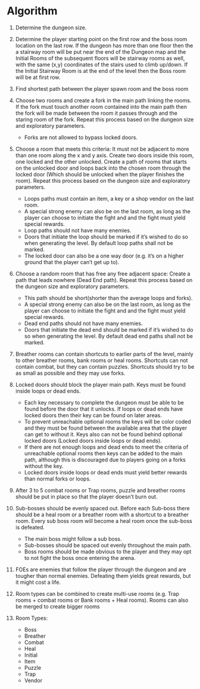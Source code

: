 # Algorithm

1. Determine the dungeon size.

2. Determine the player starting point on the first row and the boss room location on the last row. If the dungeon has more than one floor then the a stairway room will be put near the end of the Dungeon map and the Initial Rooms of the subsequent floors will be stairway rooms as well, with the same (x,y) coordinates of the stairs used to climb up/down. If the Initial Stairway Room is at the end of the level then the Boss room will be at first row. 

3. Find shortest path between the player spawn room and the boss room

4. Choose two rooms and create a fork in the main path linking the rooms. If the fork must touch another room contained into the main path then the fork will be made between the room it passes through and the staring room of the fork. Repeat this process based on the dungeon size and exploratory parameters.
    - Forks are not allowed to bypass locked doors.

5. Choose a room that meets this criteria: It must not be adjacent to more than one room along the x and y axis. Create two doors inside this room, one locked and the other unlocked. Create a path of rooms that starts on the unlocked door and loops back into the chosen room through the locked door (Which should be unlocked when the player finishes the room). Repeat this process based on the dungeon size and exploratory parameters.
    - Loops paths must contain an item, a key or a shop vendor on the last room.
    - A special strong enemy can also be on the last room, as long as the player can choose to initiate the fight and and the fight must yield special rewards.
    - Loop paths should not have many enemies.
    - Doors that initiate the loop should be marked if it’s wished to do so when generating the level. By default loop paths shall not be marked.
    - The locked door can also be a one way door (e.g. it’s on a higher ground that the player can’t get up to).

6. Choose a random room that has free any free adjacent space: Create a path that leads nowhere (Dead End path). Repeat this process based on the dungeon size and exploratory parameters.
    - This path should be short(shorter than the average loops and forks).
    - A special strong enemy can also be on the last room, as long as the player can choose to initiate the fight and and the fight must yield special rewards.
    - Dead end paths should not have many enemies.
    - Doors that initiate the dead end should be marked if it’s wished to do so when generating the level. By default dead end paths shall not be marked.

7. Breather rooms can contain shortcuts to earlier parts of the level, mainly to other breather rooms, bank rooms or heal rooms. Shortcuts can not contain combat, but they can contain puzzles. Shortcuts should try to be as small as possible and they may use forks.

8. Locked doors should block the player main path. Keys must be found inside loops or dead ends. 
    - Each key necessary to complete the dungeon must be able to be found before the door that it unlocks. If loops or dead ends have locked doors then their key can be found on later areas.
    - To prevent unreachable optional rooms the keys will be color coded and they must be found between the available area that the player can get to without it. Keys also can not be found behind optional locked doors (Locked doors inside loops or dead ends).
    - If there are not enough loops and dead ends to meet the criteria of unreachable optional rooms then keys can be added to the main path, although this is discouraged due to players going on a forks without the key.
    - Locked doors inside loops or dead ends must yield better rewards than normal forks or loops.

9. After 3 to 5 combat rooms or Trap rooms, puzzle and breather rooms should be put in place so that the player doesn’t burn out.

10. Sub-bosses should be evenly spaced out. Before each Sub-boss there should be a heal room or a breather room with a shortcut to a breather room. Every sub boss room will become a heal room once the sub-boss is defeated.
    - The main boss might follow a sub boss.
    - Sub-bosses should be spaced out evenly throughout the main path.
    - Boss rooms should be made obvious to the player and they may opt to not fight the boss once entering the arena.

11. FOEs are enemies that follow the player through the dungeon and are tougher than normal enemies. Defeating them yields great rewards, but it might cost a life.

12. Room types can be combined to create multi-use rooms (e.g. Trap rooms + combat rooms or Bank rooms + Heal rooms). Rooms can also be merged to create bigger rooms

13. Room Types:
    - Boss
    - Breather
    - Combat
    - Heal
    - Initial
    - Item
    - Puzzle
    - Trap
    - Vendor
